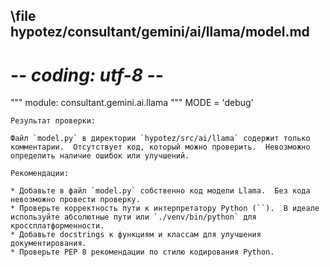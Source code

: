 ## \file hypotez/consultant/gemini/ai/llama/model.md
# -*- coding: utf-8 -*-

""" module: consultant.gemini.ai.llama """
MODE = 'debug'
```
Результат проверки:

Файл `model.py` в директории `hypotez/src/ai/llama` содержит только комментарии.  Отсутствует код, который можно проверить.  Невозможно определить наличие ошибок или улучшений.

Рекомендации:

* Добавьте в файл `model.py` собственно код модели Llama.  Без кода невозможно провести проверку.
* Проверьте корректность пути к интерпретатору Python (``).  В идеале используйте абсолютные пути или `./venv/bin/python` для кроссплатформенности.
* Добавьте docstrings к функциям и классам для улучшения документирования.
* Проверьте PEP 8 рекомендации по стилю кодирования Python.

```
